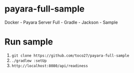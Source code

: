 # payara-full-sample
Docker - Payara Server Full - Gradle - Jackson - Sample

# Run sample

1. `git clone https://github.com/toco27/payara-full-sample`
2. `./gradlew :setUp`
3. `http://localhost:8080/api/readiness`
